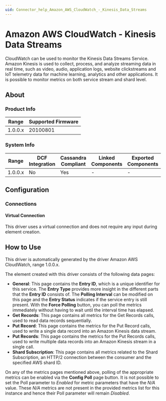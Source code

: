 ```yaml
---
uid: Connector_help_Amazon_AWS_CloudWatch_-_Kinesis_Data_Streams
---
```


# Amazon AWS CloudWatch - Kinesis Data Streams

CloudWatch can be used to monitor the Kinesis Data Streams Service. Amazon Kinesis is used to collect, process, and analyze streaming data in real time, such as video, audio, application logs, website clickstreams and IoT telemetry data for machine learning, analytics and other applications. It is possible to monitor metrics on both service stream and shard level.

## About

### Product Info

| **Range** | **Supported Firmware** |
|-----------|------------------------|
| 1.0.0.x   | 20100801               |

### System Info

| **Range** | **DCF Integration** | **Cassandra Compliant** | **Linked Components** | **Exported Components** |
|-----------|---------------------|-------------------------|-----------------------|-------------------------|
| 1.0.0.x   | No                  | Yes                     | \-                    | \-                      |

## Configuration

### Connections

#### Virtual Connection

This driver uses a virtual connection and does not require any input during element creation.

## How to Use

This driver is automatically generated by the driver Amazon AWS CloudWatch, range 1.0.0.x.

The element created with this driver consists of the following data pages:

- **General**: This page contains the **Entry ID**, which is a unique identifier for this service. The **Entry Type** provides more insight in the different parts that the **Entry ID** consists of. The **Polling Interval** can be modified on this page and the **Entry Status** indicates if the service entry is still present. With the **Force Polling** button, you can poll the metrics immediately without having to wait until the interval time has elapsed.
- **Get Records**: This page contains all metrics for the Get Records calls, used to read data records sequentially.
- **Put Record**: This page contains the metrics for the Put Record calls, used to write a single data record into an Amazon Kinesis data stream.
- **Put Records**: This page contains the metrics for the Put Records calls, used to write multiple data records into an Amazon Kinesis stream in a single call.
- **Shard Subscription**: This page contains all metrics related to the Shard Subscription, an HTTP/2 connection between the consumer and the specified AWS shard ID.

On any of the metrics pages mentioned above, polling of the appropriate metrics can be enabled via the **Config Poll** page button. It is not possible to set the Poll parameter to *Enabled* for metric parameters that have the *N/A* value. These *N/A* metrics are not present in the provided metrics list for this instance and hence their Poll parameter will remain *Disabled*.
